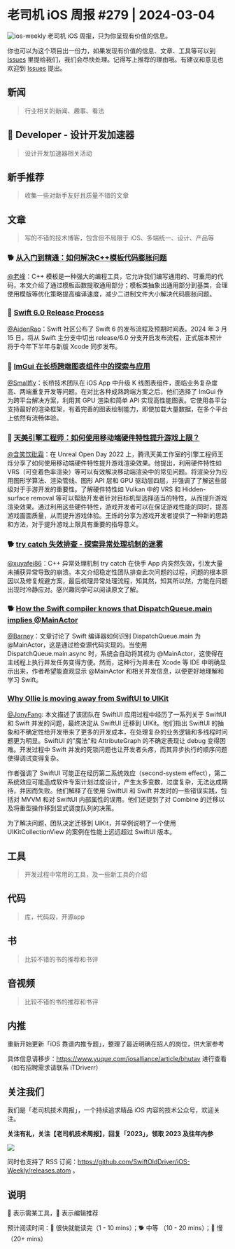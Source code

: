 # 老司机 iOS 周报 #279 | 2024-03-04

![ios-weekly](https://github.com/SwiftOldDriver/iOS-Weekly/blob/master/assets/ios-weekly.png?raw=true)
老司机 iOS 周报，只为你呈现有价值的信息。

你也可以为这个项目出一份力，如果发现有价值的信息、文章、工具等可以到 [Issues](https://github.com/SwiftOldDriver/iOS-Weekly/issues) 里提给我们，我们会尽快处理。记得写上推荐的理由哦。有建议和意见也欢迎到 [Issues](https://github.com/SwiftOldDriver/iOS-Weekly/issues) 提出。

## 新闻

> 行业相关的新闻、趣事、看法

##  Developer - 设计开发加速器

> 设计开发加速器相关活动

## 新手推荐

> 收集一些对新手友好且质量不错的文章

## 文章

> 写的不错的技术博客，包含但不局限于 iOS、多端统一、设计、产品等

### 🐕 [从入门到精通：如何解决C++模板代码膨胀问题](https://mp.weixin.qq.com/s/aRqKGoVNcf8yzRhIHbmoBA)

[@老峰](https://github.com/gesantung)：C++ 模板是一种强大的编程工具，它允许我们编写通用的、可重用的代码，本文介绍了通过模板函数提取通用部分；模板类抽象出通用部分到基类，合理使用模版等优化策略提高编译速度，减少二进制文件大小解决代码膨胀问题。

### 🐎 [Swift 6.0 Release Process](https://forums.swift.org/t/swift-6-0-release-process/70220)

[@AidenRao](https://weibo.com/AidenRao)：Swift 社区公布了 Swift 6 的发布流程及预期时间表。2024 年 3 月 15 日，将从 Swift 主分支中切出 release/6.0 分支开启发布流程，正式版本预计将于今年下半年与新版 Xcode 同步发布。

### 🐎 [ImGui 在长桥跨端图表组件中的探索与应用](https://mp.weixin.qq.com/s/-_NLEbonjEl1F2kyA0yx_A)
[@Smallfly](https://github.com/iostalks)：长桥技术团队在 iOS App 中升级 K 线图表组件，面临业务复杂度高、两端重复开发等问题。在对比各种成熟跨端方案之后，他们选择了 ImGui 作为跨平台解决方案，利用其 GPU 渲染和简单 API 实现高性能图表。它使用各平台支持最好的渲染框架，有着完善的图表绘制能力，即使加载大量数据，在多个平台上依然有流畅体验。

### 🐢 [天美引擎工程师：如何使用移动端硬件特性提升游戏上限？](https://zhuanlan.zhihu.com/p/587988966)

[@含笑饮砒霜](https://weibo.com/chinafishnews/)：在 Unreal Open Day 2022 上，腾讯天美工作室的引擎工程师王烁分享了如何使用移动端硬件特性提升游戏渲染效果。他提出，利用硬件特性如VRS（可变着色率渲染）等可以有效解决移动端渲染中的常见问题。将渲染分为应用图形学算法、渲染管线、图形 API 层和 GPU 驱动层四层，并强调了了解这些层级对于手游开发的重要性。了解硬件特性如 Vulkan 中的 VRS 和 Hidden-surface removal 等可以帮助开发者针对目标机型选择适当的特性，从而提升游戏渲染效果。通过利用这些硬件特性，游戏开发者可以在保证游戏性能的同时，提高游戏画面质量，从而提升游戏体验。王烁的分享为游戏开发者提供了一种新的思路和方法，对于提升游戏上限具有重要的指导意义。

### 🐕 [try catch 失效排查 - 探索异常处理机制的迷雾](https://mp.weixin.qq.com/s/MK26EcuVS2GFOjocgvvetA)

[@xuyafei86](https://github.com/xiaofei86)：C++ 异常处理机制 try catch 在快手 App 内突然失效，引发大量未捕获异常导致的崩溃。本文介绍稳定性团队排查此次问题的过程，问题的根本原因以及修复规避方案，最后梳理异常处理流程，知其然，知其所以然，方能在问题出现时冷静应对。感兴趣同学可以阅读原文了解。

### 🐕 [How the Swift compiler knows that DispatchQueue.main implies @MainActor](https://oleb.net/2024/dispatchqueue-mainactor)

[@Barney](https://github.com/BarneyZhaoooo)：文章讨论了 Swift 编译器如何识别 DispatchQueue.main 为 @MainActor，这是通过检查源代码实现的。当使用 DispatchQueue.main.async 时，系统会自动将其视为 @MainActor，这使得在主线程上执行并发任务变得方便。然而，这种行为并未在 Xcode 等 IDE 中明确显示出来，作者希望能直观显示 @MainActor 和相关并发信息，以便更好地理解和学习 Swift。

### [Why Ollie is moving away from SwiftUI to UIKit](https://medium.com/goodones/why-ollie-is-moving-away-from-swiftui-to-uikit-cfdefe918d1c)

[@JonyFang](https://github.com/JonyFang): 本文描述了该团队在 SwiftUI 应用过程中经历了一系列关于 SwiftUI 和 Swift 并发的问题，最终决定从 SwiftUI 迁移到 UIKit。他们指出 SwiftUI 的抽象和不确定性给开发带来了更多的开发成本，在处理复杂的业务逻辑和多线程时问题更为明显。SwiftUI 的"魔法"和 AttributeGraph 的不确定表现让 debug 变得困难。开发过程中 Swift 并发的死锁问题也让开发者头疼，而其异步执行的顺序问题使得调试变得复杂。

作者强调了 SwiftUI 可能正在经历第二系统效应（second-system effect），第二系统效应可能造成软件专案计划过度设计，产生太多变数，过度复杂，无法达成期待，并因而失败。他们解释了在使用 SwiftUI 和 Swift 并发时的一些错误实践，包括对 MVVM 和对 SwiftUI 内部属性的误用。他们还提到了对 Combine 的迁移以及将重型操作移到显式调度队列的决策。

为了解决问题，团队决定迁移到 UIKit，并举例说明了一个使用 UIKitCollectionView 的案例在性能上远远超过 SwiftUI 版本。

## 工具

> 开发过程中常用的工具，及一些新工具的介绍

## 代码

> 库，代码段，开源app

## 书

> 比较不错的书的推荐和书评

## 音视频

> 比较不错的书的推荐和书评

## 内推

重新开始更新「iOS 靠谱内推专题」，整理了最近明确在招人的岗位，供大家参考

具体信息请移步：https://www.yuque.com/iosalliance/article/bhutav 进行查看（如有招聘需求请联系 iTDriverr）

## 关注我们

我们是「老司机技术周报」，一个持续追求精品 iOS 内容的技术公众号，欢迎关注。

**关注有礼，关注【老司机技术周报】，回复「2023」，领取 2023 及往年内参**

![](https://github.com/SwiftOldDriver/iOS-Weekly/blob/master/assets/qrcode_for_wechat.jpg?raw=true)

同时也支持了 RSS 订阅：https://github.com/SwiftOldDriver/iOS-Weekly/releases.atom 。

## 说明

🚧 表示需某工具，🌟 表示编辑推荐

预计阅读时间：🐎 很快就能读完（1 - 10 mins）；🐕 中等 （10 - 20 mins）；🐢 慢（20+ mins）
